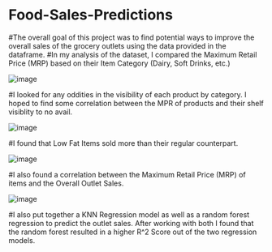 # Food-Sales-Predictions
#The overall goal of this project was to find potential ways to improve the overall sales of the grocery outlets using the data provided in the dataframe.
#In my analysis of the dataset, I compared the Maximum Retail Price (MRP) based on their Item Category (Dairy, Soft Drinks, etc.)

![image](https://user-images.githubusercontent.com/82009362/120911431-1b6f6a00-c64d-11eb-9ec4-26205f261ed0.png)

#I looked for any oddities in the visibility of each product by category. I hoped to find some correlation between the MPR of products and their shelf visiblity to no avail.

![image](https://user-images.githubusercontent.com/82009362/120911404-ecf18f00-c64c-11eb-94c1-7aabdd15ccf3.png)

#I found that Low Fat Items sold more than their regular counterpart.

![image](https://user-images.githubusercontent.com/82009362/120911441-22967800-c64d-11eb-9d8a-5722520eac7b.png)

#I also found a correlation between the Maximum Retail Price (MRP) of items and the Overall Outlet Sales. 

![image](https://user-images.githubusercontent.com/82009362/120911325-32fa2300-c64c-11eb-8d46-dcfb7ea987a8.png)

#I also put together a KNN Regression model as well as a random forest regression to predict the outlet sales. After working with both I found that the random forest resulted in a higher R^2 Score out of the two regression models.
